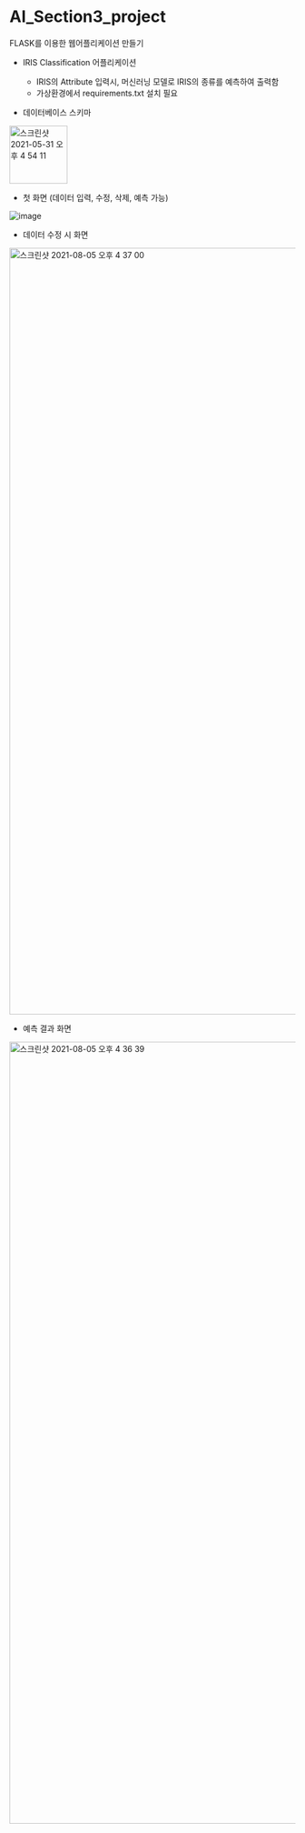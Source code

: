 # AI_Section3_project

FLASK를 이용한 웹어플리케이션 만들기
- IRIS Classification 어플리케이션
  - IRIS의 Attribute 입력시, 머신러닝 모델로 IRIS의 종류를 예측하여 출력함 
  - 가상환경에서 requirements.txt 설치 필요

- 데이터베이스 스키마 
<img width="102" alt="스크린샷 2021-05-31 오후 4 54 11" src="https://user-images.githubusercontent.com/73508929/120160350-21221580-c231-11eb-9275-fbf14a2932a6.png">  

- 첫 화면 (데이터 입력, 수정, 삭제, 예측 가능)

![image](https://user-images.githubusercontent.com/73508929/128310884-122857ef-b3f1-4731-af01-1fde233301e7.png)

- 데이터 수정 시 화면
<img width="1349" alt="스크린샷 2021-08-05 오후 4 37 00" src="https://user-images.githubusercontent.com/73508929/128310991-a615475d-63d9-4163-91cf-7d4506f5a5ed.png">

- 예측 결과 화면
<img width="1376" alt="스크린샷 2021-08-05 오후 4 36 39" src="https://user-images.githubusercontent.com/73508929/128311272-3e65afe1-1d66-49f8-b9e1-0be510d72116.png">
